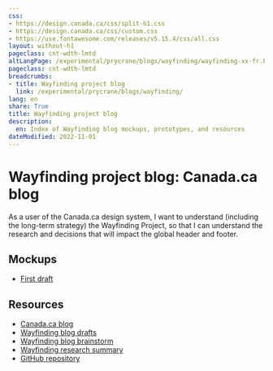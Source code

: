 ```yaml
---
css:
- https://design.canada.ca/css/split-h1.css
- https://design.canada.ca/css/custom.css
- https://use.fontawesome.com/releases/v5.15.4/css/all.css
layout: without-h1
pageclass: cnt-wdth-lmtd
altLangPage: /experimental/prycrane/blogs/wayfinding/wayfinding-xx-fr.html
pageclass: cnt-wdth-lmtd
breadcrumbs:
- title: Wayfinding project blog
  link: /experimental/prycrane/blogs/wayfinding/
lang: en
share: True
title: Wayfinding project blog
description: 
  en: Index of Wayfinding blog mockups, prototypes, and resources 
dateModified: 2022-11-01
---
```

<div class="container">
  <div class="row">
    <div class="col-md-6">
      <h1 property="name" id="wb-cont" dir="ltr"><span class="stacked"><span>Wayfinding project blog</span>: <span>Canada.ca blog</span></span></h1>
      <p>As a user of the Canada.ca design system, I want to understand (including the long-term strategy) the Wayfinding Project, so that 
        I can understand the research and decisions that will impact the global header and footer.</p>
    </div>
    <div class="col-md-6 mrgn-tp-sm hidden-sm hidden-xs provisional gc-topic-bg">
      <div data-bgimg="/experimental/prycrane/blogs/wayfinding/images/path-04.png"></div>
    </div>
  </div>
</div>
<section>
  <h2>Mockups</h2>
  <ul>
    <li><a href="wayfindingblog-01.html">First draft</a></li>
  </ul>
</section>
<section>
  <h2>Resources</h2>
  <ul>
    <li><a href="https://blog.canada.ca/">Canada.ca blog</a></li>
    <li><a href="https://docs.google.com/document/d/1PEMSBjgw3GSbDDqqNTq6Lgjp0lmHvvDDCJzN6jXp8jo">Wayfinding blog drafts</a></li>
    <li><a href="https://docs.google.com/document/d/11B3OCaxy-RPAFUTXqZryer6JBDiiDEbW9NGheWukTQU">Wayfinding blog brainstorm</a></li>
    <li><a href="https://docs.google.com/document/d/1Sb8QLpJQqP3QvzLD8V9ZFTic4jI0nMhPAijPOGc982o">Wayfinding research summary</a></li>
    <li><a href="https://github.com/prycrane/experimental/tree/master/prycrane/blogs/wayfinding">GitHub repository</a></li>
  </ul>
</section>
